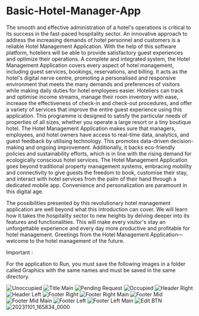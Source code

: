 # Basic-Hotel-Manager-App
The smooth and effective administration of a hotel's operations is critical to its success in the fast-paced hospitality sector. An innovative approach to address the increasing demands of hotel personnel and customers is a reliable Hotel Management Application. With the help of this software platform, hoteliers will be able to provide satisfactory guest experiences and optimize their operations.
A complete and integrated system, the Hotel Management Application covers every aspect of hotel management, including guest services, bookings, reservations, and billing. It acts as the hotel's digital nerve centre, promoting a personalised and responsive environment that meets the many demands and preferences of visitors while making daily duties for hotel employees easier. Hoteliers can track and optimise income streams, manage their room inventory with ease, increase the effectiveness of check-in and check-out procedures, and offer a variety of services that improve the entire guest experience using this application. This programme is designed to satisfy the particular needs of properties of all sizes, whether you operate a large resort or a tiny boutique hotel. 
The Hotel Management Application makes sure that managers, employees, and hotel owners have access to real-time data, analytics, and guest feedback by utilising technology. This promotes data-driven decision-making and ongoing improvement. Additionally, it backs eco-friendly policies and sustainability efforts, which is in line with the rising demand for ecologically conscious hotel services.
The Hotel Management Application goes beyond traditional property management systems, embracing mobility and connectivity to give guests the freedom to book, customise their stay, and interact with hotel services from the palm of their hand through a dedicated mobile app. Convenience and personalization are paramount in this digital age.

The possibilities presented by this revolutionary hotel management application are well beyond what this introduction can cover. We will learn how it takes the hospitality sector to new heights by delving deeper into its features and functionalities. This will make every visitor's stay an unforgettable experience and every day more productive and profitable for hotel management. Greetings from the Hotel Management Application—welcome to the hotel management of the future.

Important :

For the application to Run, you must save the following images in a folder called Graphics with the same names and must be saved in the same directory.


![Unoccupied](https://github.com/ridhwxn-vs/Basic-Hotel-Manager-App/assets/145800712/fe129538-76fe-4adf-a539-396625dee773)
![Title Main](https://github.com/ridhwxn-vs/Basic-Hotel-Manager-App/assets/145800712/7d6fdf95-d711-46bc-90db-74db7095affc)
![Pending Request](https://github.com/ridhwxn-vs/Basic-Hotel-Manager-App/assets/145800712/cab7c9f5-f16a-4a11-9450-ab093bc1acfc)
![Occupied](https://github.com/ridhwxn-vs/Basic-Hotel-Manager-App/assets/145800712/c528eca1-da77-4164-835d-aceea9363f42)
![Header Right](https://github.com/ridhwxn-vs/Basic-Hotel-Manager-App/assets/145800712/55388f3d-6203-4cd4-ba43-565ca9ae8598)
![Header Left](https://github.com/ridhwxn-vs/Basic-Hotel-Manager-App/assets/145800712/94820dd8-8c85-430b-acda-7ffa90f742fc)
![Footer Right](https://github.com/ridhwxn-vs/Basic-Hotel-Manager-App/assets/145800712/00ecf0be-28a9-46c8-96d1-63952448ff9c)
![Footer Right Main](https://github.com/ridhwxn-vs/Basic-Hotel-Manager-App/assets/145800712/ac3d34b3-5a82-401b-b0f5-45a124dd96a4)
![Footer Mid](https://github.com/ridhwxn-vs/Basic-Hotel-Manager-App/assets/145800712/0f1ac056-6916-4dd6-b3fc-b0b6b35675c7)
![Footer Mid Main](https://github.com/ridhwxn-vs/Basic-Hotel-Manager-App/assets/145800712/b4650b32-83ac-41eb-baec-5136593bc06d)
![Footer Left](https://github.com/ridhwxn-vs/Basic-Hotel-Manager-App/assets/145800712/fde3ede9-0388-4efa-83cd-d5eb4d880973)
![Footer Left Main](https://github.com/ridhwxn-vs/Basic-Hotel-Manager-App/assets/145800712/e6546ca3-920d-45c3-adf6-f562f1c88287)
![Edit BTN](https://github.com/ridhwxn-vs/Basic-Hotel-Manager-App/assets/145800712/a8491999-5671-4aee-9a49-c7c13f21f1cd)
![20231101_165834_0000](https://github.com/ridhwxn-vs/Basic-Hotel-Manager-App/assets/145800712/06ba4a37-3ac9-4c75-807b-198adefd6bcc)
